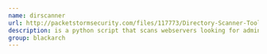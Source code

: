 ```yaml
---
name: dirscanner
url: http://packetstormsecurity.com/files/117773/Directory-Scanner-Tool.html
description: is a python script that scans webservers looking for administrative directories, php shells, and more. URL : http://packetstormsecurity.com/files/117773/Directory-Scanner-Tool.html Groups : blackarch blackarch-scanner blackarch-webapp
group: blackarch
---
```

